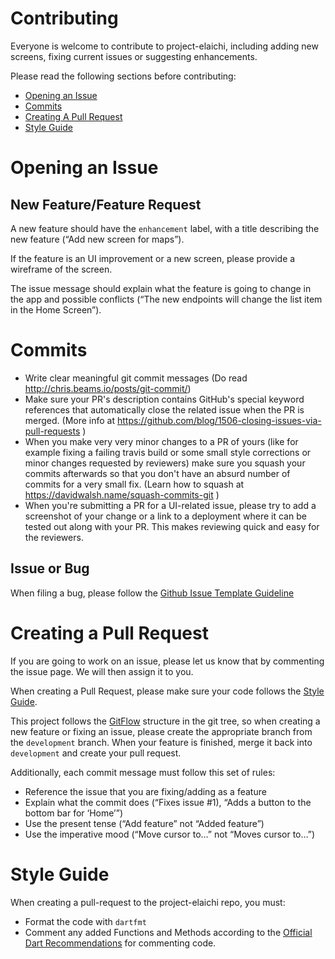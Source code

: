 # Contributing

Everyone is welcome to contribute to project-elaichi, including adding new screens, fixing current issues or suggesting enhancements.

Please read the following sections before contributing:
- [Opening an Issue](#opening-an-issue)
- [Commits](#commits)
- [Creating A Pull Request](#creating-a-pull-request)
- [Style Guide](#style-guide)

# Opening an Issue
## New Feature/Feature Request
A new feature should have the `enhancement` label, with a title describing the new feature (“Add new screen for maps”).

If the feature is an UI improvement or a new screen, please provide a wireframe of the screen.

The issue message should explain what the feature is going to change in the app and possible conflicts (“The new endpoints will change the list item in the Home Screen”).

# Commits
* Write clear meaningful git commit messages (Do read http://chris.beams.io/posts/git-commit/)
* Make sure your PR's description contains GitHub's special keyword references that automatically close the related issue when the PR is merged. (More info at https://github.com/blog/1506-closing-issues-via-pull-requests )
* When you make very very minor changes to a PR of yours (like for example fixing a failing travis build or some small style corrections or minor changes requested by reviewers) make sure you squash your commits afterwards so that you don't have an absurd number of commits for a very small fix. (Learn how to squash at https://davidwalsh.name/squash-commits-git )
* When you're submitting a PR for a UI-related issue, please try to add a screenshot of your change or a link to a deployment where it can be tested out along with your PR. This makes reviewing quick and easy for the reviewers.


## Issue or Bug
When filing a bug, please follow the [Github Issue Template Guideline](https://gist.github.com/auremoser/72803ba969d0e61ff070#file-issue_template-md)

# Creating a Pull Request
If you are going to work on an issue, please let us know that by commenting the issue page. We will then assign it to you.

When creating a Pull Request, please make sure your code follows the [Style Guide](#style-guide). 

This project follows the [GitFlow](https://nvie.com/posts/a-successful-git-branching-model) structure in the git tree, so when creating a new feature or fixing an issue, please create the appropriate branch from the `development` branch. When your feature is finished, merge it back into `development` and create your pull request.

Additionally, each commit message must follow this set of rules:
- Reference the issue that you are fixing/adding as a feature
- Explain what the commit does (“Fixes issue #1), “Adds a button to the bottom bar for ‘Home’”)
- Use the present tense (“Add feature” not “Added feature”)
- Use the imperative mood (“Move cursor to…” not “Moves cursor to…”)

# Style Guide
When creating a pull-request to the project-elaichi repo, you must:
- Format the code with  `dartfmt`
- Comment any added Functions and Methods according to the [Official Dart Recommendations](https://www.dartlang.org/guides/language/effective-dart/documentation) for commenting code.